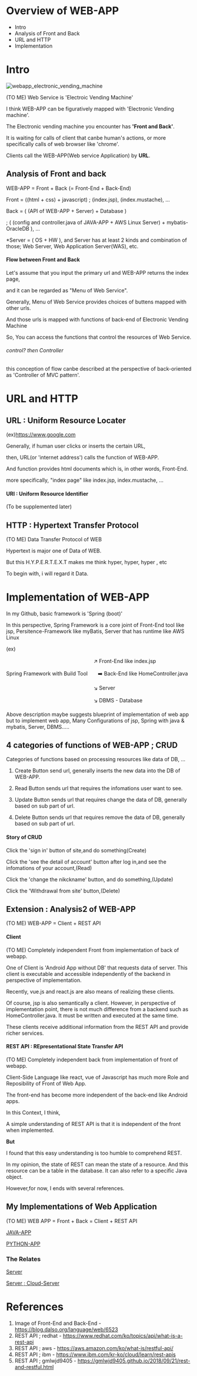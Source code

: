 # Overview of WEB-APP
* Intro
* Analysis of Front and Back
* URL and HTTP
* Implementation

# Intro
![webapp_electronic_vending_machine](./imgs/1.png)

(TO ME) Web Service is 'Electroic Vending Machine'

I think WEB-APP can be figuratively mapped with 'Electronic Vending machine'.

The Electronic vending machine you encounter has __'Front and Back'__.

It is waiting for calls of client that canbe human's actions, or more specifically calls of web browser like 'chrome'.

Clients call the WEB-APP(Web service Application) by __URL__.

## Analysis of Front and back

WEB-APP = Front + Back (= Front-End + Back-End)

Front = ((html + css) + javascript) ; (index.jsp), (index.mustache), ...

Back = ( (API of WEB-APP + Server) + Database )

; ( (config and controller.java of JAVA-APP + AWS Linux Server) + mybatis-OracleDB ), ...

*Server = ( OS + HW ), and Server has at least 2 kinds and combination of those; Web Server, Web Application Server(WAS), etc.

#### Flow between Front and Back

Let's assume that you input the primary url and WEB-APP returns the index page,

and it can be regarded as "Menu of Web Service".

Generally, Menu of Web Service provides choices of buttens mapped with other urls.

And those urls is mapped with functions of back-end of Electronic Vending Machine

So, You can access the functions that control the resources of Web Service.


###### control? then Controller
this conception of flow canbe described at the perspective of back-oriented as 'Controller of MVC pattern'.

# URL and HTTP

## URL : Uniform Resource Locater
(ex)https://www.google.com

Generally, if human user clicks or inserts the certain URL,

then, URL(or 'internet address') calls the function of WEB-APP.

And function provides html documents which is, in other words, Front-End.

more specifically, "index page"  like index.jsp, index.mustache, ...

#### URI : Uniform Resource Identifier
(To be supplemented later)

## HTTP : Hypertext Transfer Protocol
(TO ME) Data Transfer Protocol of WEB

Hypertext is major one of Data of WEB.

But this H.Y.P.E.R.T.E.X.T makes me think hyper, hyper, hyper , etc

To begin with, i will regard it Data.

# Implementation of WEB-APP

In my Github, basic framework is 'Spring (boot)'

In this perspective, Spring Framework is a core joint of Front-End tool like jsp, Persitence-Framework like myBatis, Server that has runtime like AWS Linux

(ex)

　　　　　　　　　　　　　　　　　:arrow_upper_right: Front-End like index.jsp

Spring Framework with Build Tool　　:arrow_right: Back-End like HomeController.java

　　　　　　　　　　　　　　　　　:arrow_lower_right: Server

　　　　　　　　　　　　　　　　　:arrow_lower_right:  DBMS - Database

####
Above description maybe suggests blueprint of implementation of web app
but to implement web app, Many Configurations of jsp, Spring with java & mybatis, Server, DBMS.....

## 4 categories of functions of WEB-APP ; CRUD
Categories of functions based on processing resources like data of DB, ...

1. Create
Button send url, generally inserts the new data into the DB of WEB-APP.

2. Read
Button sends url that requires the infomations user want to see.

3. Update
Button sends url that requires change the data of DB, generally based on sub part of url.

4. Delete
Button sends url that requires remove the data of DB, generally based on sub part of url.

#### Story of CRUD
Click the 'sign in' button of site,and do something(Create)

Click the 'see the detail of account' button after log in,and see the infomations of your account,(Read)

Click the 'change the nikckname' button, and do something,(Update)

Click the 'Withdrawal from site' button,(Delete)

## Extension : Analysis2 of WEB-APP
(TO ME) WEB-APP = Client + REST API

#### Client
(TO ME) Completely independent Front from implementation of back of webapp.

One of Client is 'Android App without DB' that requests data of server. This client is executable and accessible independently of the backend in perspective of implementation.

Recently, vue.js and react.js are also means of realizing these clients.

Of course, jsp is also semantically a client. However, in perspective of implementation point, there is not much difference from a backend such as HomeController.java. It must be written and executed at the same time.

These clients receive additional information from the REST API and provide richer services.

#### REST API :  REpresentational State Transfer API
(TO ME) Completely independent back from implementation of front of webapp.

Client-Side Language like react, vue of Javascript has much more Role and Reposibility of Front of Web App.

The front-end has become more independent of the back-end like Android apps.

In this Context, I think,

A simple understanding of REST API is that it is independent of the front when implemented.

__But__ 

I found that this easy understanding is too humble to comprehend REST.

In my opinion, the state of REST can mean the state of a resource. And this resource can be a table in the database. It can also refer to a specific Java object.

However,for now, I ends with several references.

## My Implementations of Web Application
(TO ME) WEB APP = Front + Back = Client + REST API

[JAVA-APP](https://github.com/devsacti/JAVA-APP)

[PYTHON-APP](https://github.com/devsacti/PYTHON-APP)

### The Relates
[Server](https://github.com/devsacti/Server)

[Server ; Cloud-Server](https://github.com/devsacti/Cloud-Server-and-Extensions)

# References
1. Image of Front-End and Back-End - https://blog.dalso.org/language/web/6523
2. REST API ; redhat - https://www.redhat.com/ko/topics/api/what-is-a-rest-api
3. REST API ; aws - https://aws.amazon.com/ko/what-is/restful-api/
4. REST API ; ibm - https://www.ibm.com/kr-ko/cloud/learn/rest-apis
5. REST API ; gmlwjd9405 - https://gmlwjd9405.github.io/2018/09/21/rest-and-restful.html